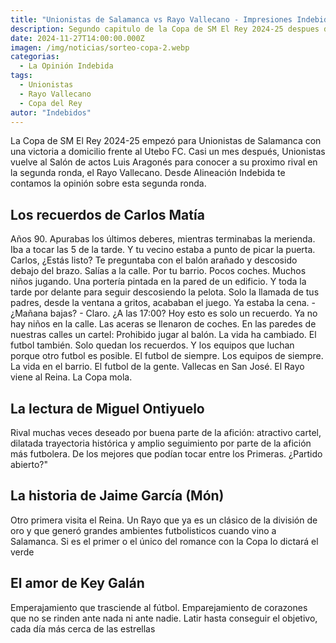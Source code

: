 ```yaml
---
title: "Unionistas de Salamanca vs Rayo Vallecano - Impresiones Indebidas del sorteo de copa"
description: Segundo capitulo de la Copa de SM El Rey 2024-25 despues de la victoria frente al Utebo FC. Empezamos a escribirlo desde aquí.
date: 2024-11-27T14:00:00.000Z
imagen: /img/noticias/sorteo-copa-2.webp
categorias:
  - La Opinión Indebida
tags:
  - Unionistas
  - Rayo Vallecano
  - Copa del Rey
autor: "Indebidos"
---
```


La Copa de SM El Rey 2024-25 empezó para Unionistas de Salamanca con una victoria a domicilio frente al Utebo FC. Casi un mes después, Unionistas vuelve al Salón de actos Luis Aragonés para conocer a su proximo rival en la segunda ronda, el Rayo Vallecano. Desde Alineación Indebida te contamos la opinión sobre esta segunda ronda.

## Los recuerdos de Carlos Matía

Años 90. Apurabas los últimos deberes, mientras terminabas la merienda. Iba a tocar las 5 de la tarde. Y tu vecino estaba a punto de picar la puerta. Carlos, ¿Estás listo? Te preguntaba con el balón arañado y descosido debajo del brazo. Salías a la calle. Por tu barrio. Pocos coches. Muchos niños jugando. Una portería pintada en la pared de un edificio. Y toda la tarde por delante para seguir descosiendo la pelota. Solo la llamada de tus padres, desde la ventana a gritos, acababan el juego. Ya estaba la cena. - ¿Mañana bajas? - Claro. ¿A las 17:00?
Hoy esto es solo un recuerdo. Ya no hay niños en la calle. Las aceras se llenaron de coches. En las paredes de nuestras calles un cartel: Prohibido jugar al balón. La vida ha cambiado. El futbol también. Solo quedan los recuerdos. Y los equipos que luchan porque otro futbol es posible. El futbol de siempre. Los equipos de siempre. La vida en el barrio. El futbol de la gente.
Vallecas en San José. El Rayo viene al Reina. La Copa mola.

## La lectura de Miguel Ontiyuelo

Rival muchas veces deseado por buena parte de la afición: atractivo cartel, dilatada trayectoria histórica y amplio seguimiento por parte de la afición más futbolera. De los mejores que podían tocar entre los Primeras. ¿Partido abierto?"

## La historia de Jaime García (Món)

Otro primera visita el Reina. Un Rayo que ya es un clásico de la división de oro y que generó grandes ambientes futbolisticos cuando vino a Salamanca. Si es el primer o el único del romance con la Copa lo dictará el verde

## El amor de Key Galán

Emperajamiento que trasciende al fútbol. Emparejamiento de corazones que no se rinden ante nada ni ante nadie. Latir hasta conseguir el objetivo, cada día más cerca de las estrellas
